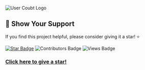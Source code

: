 ![User Coubt Logo](IMG_20240920-183041.jpg)

## 🌟 Show Your Support

If you find this project helpful, please consider giving it a star! ⭐

[![Star Badge](https://img.shields.io/github/stars/bisheshxettri1/user-coubt?style=social&label=Stars)](https://github.com/bisheshxettri1/stargazers)
![Contributors Badge](https://img.shields.io/badge/contributors-24,842-orange)
![Views Badge](https://img.shields.io/badge/views-1,234-blue)

### [Click here to give a star!](https://github.com/bisheshxettri1)
